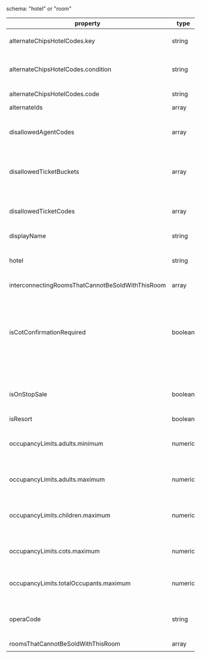 schema: "hotel" or "room"

| property | type | value/example | reason | mandatory? |
|---|---|---|---|---|
| alternateChipsHotelCodes.key | string |  | The schema to apply this logic to | false |
| alternateChipsHotelCodes.condition | string | lengthEven | When the alternate hotel logic should be applied | false |
| alternateChipsHotelCodes.code | string | ALTSSI | Another hotel code | false |
| alternateIds | array |  |  |  |
| disallowedAgentCodes | array | ["LGD01", "CHE01"] | Prevents this hotel returning for these agent codes | false |
| disallowedTicketBuckets | array | ["ABC", "DEF"] | Prevents this hotel returning for these ticket buckets | false |
| disallowedTicketCodes | array | ["123", "456"] | Prevents this hotel returning for these ticket codes |  |
| displayName | string | Best Hotel |  | true |
| hotel | string | RESALT | If it's a "room" schema we need to link it to a "hotel" resource | false |
| interconnectingRoomsThatCannotBeSoldWithThisRoom | array |  |  | false |
| isCotConfirmationRequired | boolean | true | If true, will inform the consumer that they should confirm with the hotel that a cot is available before creating the order | |
| isOnStopSale | boolean | false | Is this hotel/room to be made available to consumers? |  |
| isResort | boolean |  |  | false |
| occupancyLimits.adults.minimum | numeric | 1 | Minimum number of adults required in this room | true |
| occupancyLimits.adults.maximum | numeric | 3 | Maximum number of adults allowed in this room | false |
| occupancyLimits.children.maximum | numeric | 3 | Maximum number of children allowed in this room | false |
| occupancyLimits.cots.maximum | numeric | 1 | Maximum number of cots allowed in this room | true |
| occupancyLimits.totalOccupants.maximum | numeric | 1 | Describe how many people fit into this room | true |
| operaCode | string | ATH-MOO4 | Concatenation of the Opera propery code and room code | false |
| roomsThatCannotBeSoldWithThisRoom | array |  |  | false |
|  |  |  |  |  |
